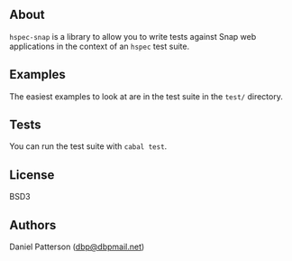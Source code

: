 ## About

`hspec-snap` is a library to allow you to write tests against Snap web
applications in the context of an `hspec` test suite.

## Examples

The easiest examples to look at are in the test suite in the `test/`
directory.

## Tests

You can run the test suite with `cabal test`.

## License

BSD3

## Authors

Daniel Patterson (dbp@dbpmail.net)
